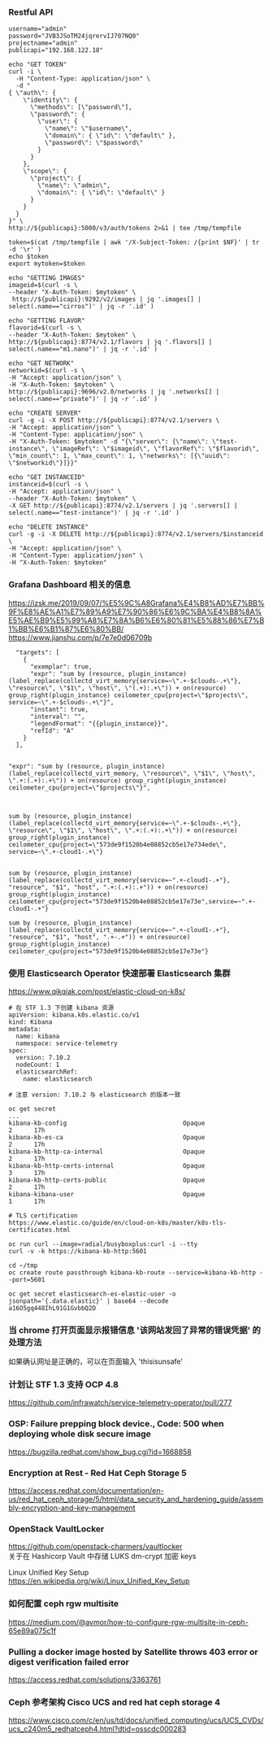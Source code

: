 ### Restful API
```
username="admin"
password="JVB3JSoTM24jqrervIJ707NQ0"
projectname="admin"
publicapi="192.168.122.18"

echo "GET TOKEN"
curl -i \
  -H "Content-Type: application/json" \
  -d "
{ \"auth\": {
    \"identity\": {
      \"methods\": [\"password\"],
      \"password\": {
        \"user\": {
          \"name\": \"$username\",
          \"domain\": { \"id\": \"default\" },
          \"password\": \"$password\"
        }
      }
    },
    \"scope\": {
      \"project\": {
        \"name\": \"admin\",
        \"domain\": { \"id\": \"default\" }
      }
    }
  }
}" \
http://${publicapi}:5000/v3/auth/tokens 2>&1 | tee /tmp/tempfile

token=$(cat /tmp/tempfile | awk '/X-Subject-Token: /{print $NF}' | tr -d '\r' )
echo $token
export mytoken=$token

echo "GETTING IMAGES"
imageid=$(curl -s \
--header "X-Auth-Token: $mytoken" \
 http://${publicapi}:9292/v2/images | jq '.images[] | select(.name=="cirros")' | jq -r '.id' )

echo "GETTING FLAVOR"
flavorid=$(curl -s \
--header "X-Auth-Token: $mytoken" \
http://${publicapi}:8774/v2.1/flavors | jq '.flavors[] | select(.name=="m1.nano")' | jq -r '.id' ) 

echo "GET NETWORK"
networkid=$(curl -s \
-H "Accept: application/json" \
-H "X-Auth-Token: $mytoken" \
http://${publicapi}:9696/v2.0/networks | jq '.networks[] | select(.name=="private")' | jq -r '.id' )

echo "CREATE SERVER"
curl -g -i -X POST http://${publicapi}:8774/v2.1/servers \
-H "Accept: application/json" \
-H "Content-Type: application/json" \
-H "X-Auth-Token: $mytoken" -d "{\"server\": {\"name\": \"test-instance\", \"imageRef\": \"$imageid\", \"flavorRef\": \"$flavorid\", \"min_count\": 1, \"max_count\": 1, \"networks\": [{\"uuid\": \"$networkid\"}]}}"

echo "GET INSTANCEID"
instanceid=$(curl -s \
-H "Accept: application/json" \
--header "X-Auth-Token: $mytoken" \
-X GET http://${publicapi}:8774/v2.1/servers | jq '.servers[] | select(.name=="test-instance")' | jq -r '.id' )

echo "DELETE INSTANCE"
curl -g -i -X DELETE http://${publicapi}:8774/v2.1/servers/$instanceid \
-H "Accept: application/json" \
-H "Content-Type: application/json" \
-H "X-Auth-Token: $mytoken" 
```

### Grafana Dashboard 相关的信息
https://izsk.me/2019/09/07/%E5%9C%A8Grafana%E4%B8%AD%E7%BB%9F%E8%AE%A1%E7%89%A9%E7%90%86%E6%9C%BA%E4%B8%8A%E5%AE%B9%E5%99%A8%E7%8A%B6%E6%80%81%E5%88%86%E7%B1%BB%E6%B1%87%E6%80%BB/<br>
https://www.jianshu.com/p/7e7e0d06709b
```
  "targets": [
    {
      "exemplar": true,
      "expr": "sum by (resource, plugin_instance) (label_replace(collectd_virt_memory{service=~\".+-$clouds-.+\"}, \"resource\", \"$1\", \"host\", \"(.+):.+\")) + on(resource) group_right(plugin_instance) ceilometer_cpu{project=\"$projects\", service=~\".+-$clouds-.+\"}",
      "instant": true,
      "interval": "",
      "legendFormat": "{{plugin_instance}}",
      "refId": "A"
    }
  ],


"expr": "sum by (resource, plugin_instance) (label_replace(collectd_virt_memory, \"resource\", \"$1\", \"host\", \".+:(.+):.+\")) + on(resource) group_right(plugin_instance) ceilometer_cpu{project=\"$projects\"}",



sum by (resource, plugin_instance) (label_replace(collectd_virt_memory{service=~\".+-$clouds-.+\"}, \"resource\", \"$1\", \"host\", \".+:(.+):.+\")) + on(resource) group_right(plugin_instance) ceilometer_cpu{project=\"573de9f1520b4e08852cb5e17e734ede\", service=~\".+-cloud1-.+\"}


sum by (resource, plugin_instance) (label_replace(collectd_virt_memory{service=~".+-cloud1-.+"}, "resource", "$1", "host", ".+:(.+):.+")) + on(resource) group_right(plugin_instance) ceilometer_cpu{project="573de9f1520b4e08852cb5e17e73e",service=~".+-cloud1-.+"}

sum by (resource, plugin_instance) (label_replace(collectd_virt_memory{service=~".+-cloud1-.+"}, "resource", "$1", "host", ".+-.+")) + on(resource) group_right(plugin_instance) ceilometer_cpu{project="573de9f1520b4e08852cb5e17e73e"}
```

### 使用 Elasticsearch Operator 快速部署 Elasticsearch 集群
https://www.qikqiak.com/post/elastic-cloud-on-k8s/
```
# 在 STF 1.3 下创建 kibana 资源
apiVersion: kibana.k8s.elastic.co/v1
kind: Kibana
metadata:
  name: kibana
  namespace: service-telemetry
spec:
  version: 7.10.2
  nodeCount: 1
  elasticsearchRef:
    name: elasticsearch

# 注意 version: 7.10.2 与 elasticsearch 的版本一致

oc get secret
...
kibana-kb-config                                Opaque                                2      17h
kibana-kb-es-ca                                 Opaque                                2      17h
kibana-kb-http-ca-internal                      Opaque                                2      17h
kibana-kb-http-certs-internal                   Opaque                                3      17h
kibana-kb-http-certs-public                     Opaque                                2      17h
kibana-kibana-user                              Opaque                                1      17h

# TLS certification
https://www.elastic.co/guide/en/cloud-on-k8s/master/k8s-tls-certificates.html

oc run curl --image=radial/busyboxplus:curl -i --tty
curl -v -k https://kibana-kb-http:5601

cd ~/tmp
oc create route passthrough kibana-kb-route --service=kibana-kb-http --port=5601 

oc get secret elasticsearch-es-elastic-user -o jsonpath='{.data.elastic}' | base64 --decode
a16O5gq448IhL91G1GvbbQ2D
```

### 当 chrome 打开页面显示报错信息 '该网站发回了异常的错误凭据' 的处理方法
如果确认网址是正确的，可以在页面输入 'thisisunsafe'

### 计划让 STF 1.3 支持 OCP 4.8
https://github.com/infrawatch/service-telemetry-operator/pull/277

### OSP: Failure prepping block device., Code: 500 when deploying whole disk secure image
https://bugzilla.redhat.com/show_bug.cgi?id=1668858

### Encryption at Rest - Red Hat Ceph Storage 5
https://access.redhat.com/documentation/en-us/red_hat_ceph_storage/5/html/data_security_and_hardening_guide/assembly-encryption-and-key-management

### OpenStack VaultLocker
https://github.com/openstack-charmers/vaultlocker<br>
关于在 Hashicorp Vault 中存储 LUKS dm-crypt 加密 keys

Linux Unified Key Setup
https://en.wikipedia.org/wiki/Linux_Unified_Key_Setup<br>

### 如何配置 ceph rgw multisite
https://medium.com/@avmor/how-to-configure-rgw-multisite-in-ceph-65e89a075c1f

### Pulling a docker image hosted by Satellite throws 403 error or digest verification failed error
https://access.redhat.com/solutions/3363761

### Ceph 参考架构 Cisco UCS and red hat ceph storage 4
https://www.cisco.com/c/en/us/td/docs/unified_computing/ucs/UCS_CVDs/ucs_c240m5_redhatceph4.html?dtid=osscdc000283